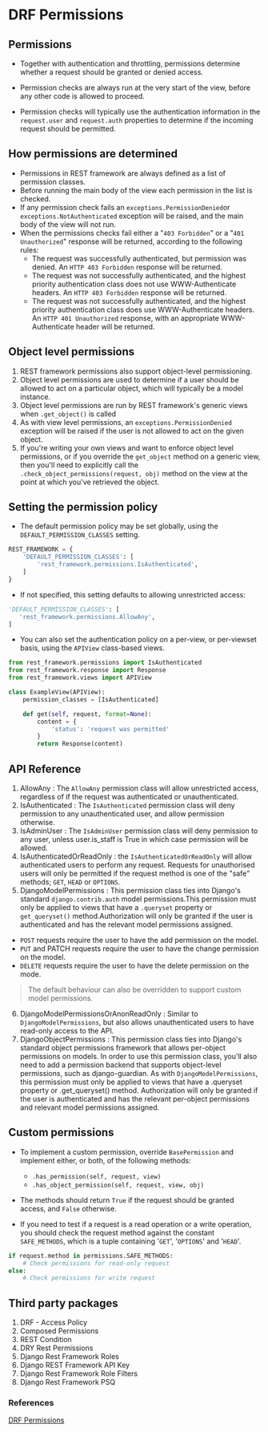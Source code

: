 # DRF Permissions

## Permissions

- Together with authentication and throttling, permissions determine whether a request should be granted or denied access.

- Permission checks are always run at the very start of the view, before any other code is allowed to proceed.

- Permission checks will typically use the authentication information in the `request.user` and `request.auth` properties to determine if the incoming request should be permitted.


## How permissions are determined

- Permissions in REST framework are always defined as a list of permission classes.
- Before running the main body of the view each permission in the list is checked.
- If any permission check fails an `exceptions.PermissionDenied`or `exceptions.NotAuthenticated` exception will be raised, and the main body of the view will not run.
- When the permissions checks fail either a "`403 Forbidden`" or a "`401 Unauthorized`" response will be returned, according to the following rules:
  - The request was successfully authenticated, but permission was denied. An `HTTP 403 Forbidden` response will be returned.
  - The request was not successfully authenticated, and the highest priority authentication class does not use WWW-Authenticate headers. An `HTTP 403 Forbidden` response will be returned.
  - The request was not successfully authenticated, and the highest priority authentication class does use WWW-Authenticate headers. An `HTTP 401 Unauthorized` response, with an appropriate WWW-Authenticate header will be returned.

## Object level permissions

1. REST framework permissions also support object-level permissioning.
2. Object level permissions are used to determine if a user should be allowed to act on a particular object, which will typically be a model instance.
3. Object level permissions are run by REST framework's generic views when `.get_object()` is called
4. As with view level permissions, an `exceptions.PermissionDenied` exception will be raised if the user is not allowed to act on the given object.
5. If you're writing your own views and want to enforce object level permissions, or if you override the `get_object` method on a generic view, then you'll need to explicitly call the `.check_object_permissions(request, obj)` method on the view at the point at which you've retrieved the object.


## Setting the permission policy

- The default permission policy may be set globally, using the `DEFAULT_PERMISSION_CLASSES` setting.
```python
REST_FRAMEWORK = {
    'DEFAULT_PERMISSION_CLASSES': [
        'rest_framework.permissions.IsAuthenticated',
    ]
}
```
- If not specified, this setting defaults to allowing unrestricted access:
```python
'DEFAULT_PERMISSION_CLASSES': [
   'rest_framework.permissions.AllowAny',
]
```

- You can also set the authentication policy on a per-view, or per-viewset basis, using the `APIView` class-based views.
```python
from rest_framework.permissions import IsAuthenticated
from rest_framework.response import Response
from rest_framework.views import APIView

class ExampleView(APIView):
    permission_classes = [IsAuthenticated]

    def get(self, request, format=None):
        content = {
            'status': 'request was permitted'
        }
        return Response(content)
```


## API Reference


1. AllowAny : The `AllowAny` permission class will allow unrestricted access, regardless of if the request was authenticated or unauthenticated.
2. IsAuthenticated : The `IsAuthenticated` permission class will deny permission to any unauthenticated user, and allow permission otherwise.
3. IsAdminUser : The `IsAdminUser` permission class will deny permission to any user, unless user.is_staff is True in which case permission will be allowed.
4. IsAuthenticatedOrReadOnly : the `IsAuthenticatedOrReadOnly` will allow authenticated users to perform any request. Requests for unauthorised users will only be permitted if the request method is one of the "safe" methods; `GET`, `HEAD` or `OPTIONS`.
5. DjangoModelPermissions : This permission class ties into Django's standard `django.contrib.auth` model permissions.This permission must only be applied to views that have a `.queryset` property or `get_queryset()` method.Authorization will only be granted if the user is authenticated and has the relevant model permissions assigned.

- `POST` requests require the user to have the add permission on the model.
- `PUT` and PATCH requests require the user to have the change permission on the model.
- `DELETE` requests require the user to have the delete permission on the mode.

> The default behaviour can also be overridden to support custom model permissions.

6. DjangoModelPermissionsOrAnonReadOnly : Similar to `DjangoModelPermissions`, but also allows unauthenticated users to have read-only access to the API.
7. DjangoObjectPermissions : This permission class ties into Django's standard object permissions framework that allows per-object permissions on models. In order to use this permission class, you'll also need to add a permission backend that supports object-level permissions, such as django-guardian. As with `DjangoModelPermissions`, this permission must only be applied to views that have a .queryset property or .get_queryset() method. Authorization will only be granted if the user is authenticated and has the relevant per-object permissions and relevant model permissions assigned.



## Custom permissions


- To implement a custom permission, override `BasePermission` and implement either, or both, of the following methods:
  - `.has_permission(self, request, view)`
  - `.has_object_permission(self, request, view, obj)`

- The methods should return `True` if the request should be granted access, and `False` otherwise.
- If you need to test if a request is a read operation or a write operation, you should check the request method against the constant `SAFE_METHODS`, which is a tuple containing '`GET`', '`OPTIONS`' and '`HEAD`'.

```python
if request.method in permissions.SAFE_METHODS:
    # Check permissions for read-only request
else:
    # Check permissions for write request
```


## Third party packages

1. DRF - Access Policy
2. Composed Permissions
3. REST Condition
4. DRY Rest Permissions
5. Django Rest Framework Roles
6. Django REST Framework API Key
7. Django Rest Framework Role Filters
8. Django Rest Framework PSQ

### References 
[DRF Permissions](https://www.django-rest-framework.org/api-guide/permissions/)